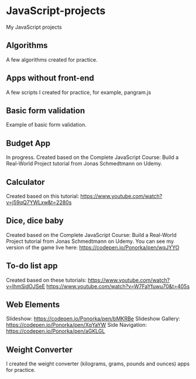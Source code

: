 # JavaScript-projects
My JavaScript projects

## Algorithms 

A few algorithms created for practice.

## Apps without front-end

A few scripts I created for practice, for example, pangram.js

## Basic form validation

Example of basic form validation.

## Budget App

In progress. Created based on the Complete JavaScript Course: Build a Real-World Project tutorial from Jonas Schmedtmann on Udemy.

## Calculator

Created based on this tutorial: https://www.youtube.com/watch?v=j59qQ7YWLxw&t=2280s

## Dice, dice baby

Created based on the Complete JavaScript Course: Build a Real-World Project tutorial from Jonas Schmedtmann on Udemy. 
You can see my version of the game live here: https://codepen.io/Ponorka/pen/wqJYYO

## To-do list app

Created based on these tutorials:
https://www.youtube.com/watch?v=IhmSidOJSeE
https://www.youtube.com/watch?v=W7FaYfuwu70&t=405s

## Web Elements

Slideshow: https://codepen.io/Ponorka/pen/bMKRBe
Slideshow Gallery: https://codepen.io/Ponorka/pen/XqYaYW
Side Navigation: https://codepen.io/Ponorka/pen/aGKLGL

## Weight Converter

I created the weight converter (kilograms, grams, pounds and ounces) apps for practice.